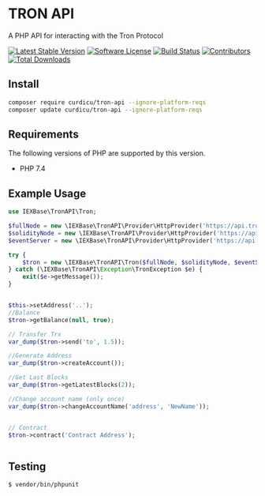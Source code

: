 # TRON API
A PHP API for interacting with the Tron Protocol

[![Latest Stable Version](https://poser.pugx.org/curdicu/tron-api/version)](https://packagist.org/packages/curdicu/tron-api)
[![Software License](https://img.shields.io/badge/license-MIT-brightgreen.svg?style=flat-square)](LICENSE)
[![Build Status](https://api.travis-ci.com/curdicu/tron-api.svg?branch=master)](https://travis-ci.com/curdicu/tron-api)
[![Contributors](https://img.shields.io/github/contributors/curdicu/tron-api.svg)](https://github.com/curdicu/tron-api/graphs/contributors)
[![Total Downloads](https://img.shields.io/packagist/dt/curdicu/tron-api.svg?style=flat-square)](https://packagist.org/packages/curdicu/tron-api)

## Install

```bash
composer require curdicu/tron-api --ignore-platform-reqs
composer update curdicu/tron-api --ignore-platform-reqs
```
## Requirements

The following versions of PHP are supported by this version.

* PHP 7.4

## Example Usage

```php
use IEXBase\TronAPI\Tron;

$fullNode = new \IEXBase\TronAPI\Provider\HttpProvider('https://api.trongrid.io');
$solidityNode = new \IEXBase\TronAPI\Provider\HttpProvider('https://api.trongrid.io');
$eventServer = new \IEXBase\TronAPI\Provider\HttpProvider('https://api.trongrid.io');

try {
    $tron = new \IEXBase\TronAPI\Tron($fullNode, $solidityNode, $eventServer);
} catch (\IEXBase\TronAPI\Exception\TronException $e) {
    exit($e->getMessage());
}


$this->setAddress('..');
//Balance
$tron->getBalance(null, true);

// Transfer Trx
var_dump($tron->send('to', 1.5));

//Generate Address
var_dump($tron->createAccount());

//Get Last Blocks
var_dump($tron->getLatestBlocks(2));

//Change account name (only once)
var_dump($tron->changeAccountName('address', 'NewName'));


// Contract
$tron->contract('Contract Address');



```

## Testing

``` bash
$ vendor/bin/phpunit
```

